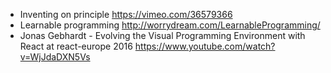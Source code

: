 - Inventing on principle https://vimeo.com/36579366
- Learnable programming http://worrydream.com/LearnableProgramming/
- Jonas Gebhardt - Evolving the Visual Programming Environment with React at react-europe 2016 https://www.youtube.com/watch?v=WjJdaDXN5Vs
